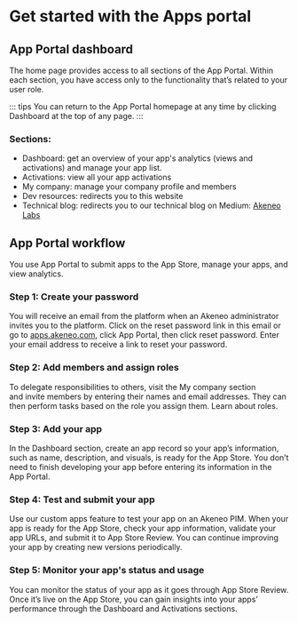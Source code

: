 # Get started with the Apps portal

## App Portal dashboard
The home page provides access to all sections of the App Portal. Within each section, you have access only to the functionality that’s related to your user role.

::: tips
You can return to the App Portal homepage at any time by clicking Dashboard at the top of any page.
:::

### Sections:

- Dashboard: get an overview of your app's analytics (views and activations) and manage your app list.
- Activations: view all your app activations
- My company: manage your company profile and members
- Dev resources: redirects you to this website 
- Technical blog: redirects you to our technical blog on Medium: [Akeneo Labs](https://medium.com/akeneo-labs)

## App Portal workflow

You use App Portal to submit apps to the App Store, manage your apps, and view analytics. 

### Step 1: Create your password

You will receive an email from the platform when an Akeneo administrator invites you to the platform. Click on the reset password link in this email or go to [apps.akeneo.com](http://apps.akeneo.com), click App Portal, then click reset password. Enter your email address to receive a link to reset your password. 

### Step 2: Add members and assign roles

To delegate responsibilities to others, visit the My company section and invite members by entering their names and email addresses. They can then perform tasks based on the role you assign them. Learn about roles.

### Step 3: Add your app

In the Dashboard section, create an app record so your app’s information, such as name, description, and visuals, is ready for the App Store. You don’t need to finish developing your app before entering its information in the App Portal. 

### Step 4: Test and submit your app

Use our custom apps feature to test your app on an Akeneo PIM. When your app is ready for the App Store, check your app information, validate your app URLs, and submit it to App Store Review. You can continue improving your app by creating new versions periodically.

### Step 5: Monitor your app's status and usage

You can monitor the status of your app as it goes through App Store Review. Once it’s live on the App Store, you can gain insights into your apps’ performance through the Dashboard and Activations sections.
